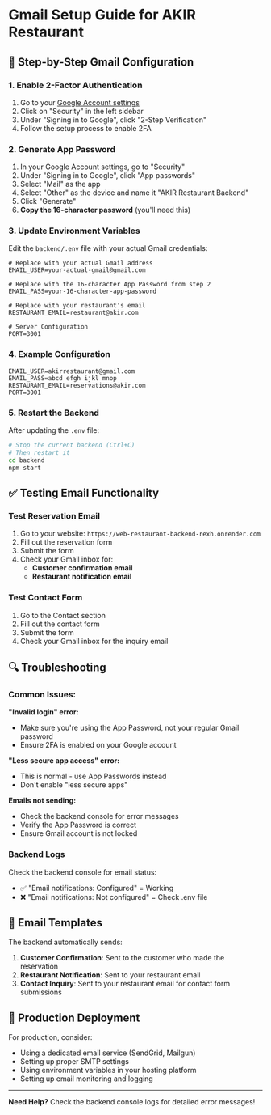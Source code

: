 # Gmail Setup Guide for AKIR Restaurant

## 🔧 **Step-by-Step Gmail Configuration**

### 1. **Enable 2-Factor Authentication**
1. Go to your [Google Account settings](https://myaccount.google.com/)
2. Click on "Security" in the left sidebar
3. Under "Signing in to Google", click "2-Step Verification"
4. Follow the setup process to enable 2FA

### 2. **Generate App Password**
1. In your Google Account settings, go to "Security"
2. Under "Signing in to Google", click "App passwords"
3. Select "Mail" as the app
4. Select "Other" as the device and name it "AKIR Restaurant Backend"
5. Click "Generate"
6. **Copy the 16-character password** (you'll need this)

### 3. **Update Environment Variables**
Edit the `backend/.env` file with your actual Gmail credentials:

```env
# Replace with your actual Gmail address
EMAIL_USER=your-actual-gmail@gmail.com

# Replace with the 16-character App Password from step 2
EMAIL_PASS=your-16-character-app-password

# Replace with your restaurant's email
RESTAURANT_EMAIL=restaurant@akir.com

# Server Configuration
PORT=3001
```

### 4. **Example Configuration**
```env
EMAIL_USER=akirrestaurant@gmail.com
EMAIL_PASS=abcd efgh ijkl mnop
RESTAURANT_EMAIL=reservations@akir.com
PORT=3001
```

### 5. **Restart the Backend**
After updating the `.env` file:

```bash
# Stop the current backend (Ctrl+C)
# Then restart it
cd backend
npm start
```

## ✅ **Testing Email Functionality**

### Test Reservation Email
1. Go to your website: `https://web-restaurant-backend-rexh.onrender.com`
2. Fill out the reservation form
3. Submit the form
4. Check your Gmail inbox for:
   - **Customer confirmation email**
   - **Restaurant notification email**

### Test Contact Form
1. Go to the Contact section
2. Fill out the contact form
3. Submit the form
4. Check your Gmail inbox for the inquiry email

## 🔍 **Troubleshooting**

### Common Issues:

**"Invalid login" error:**
- Make sure you're using the App Password, not your regular Gmail password
- Ensure 2FA is enabled on your Google account

**"Less secure app access" error:**
- This is normal - use App Passwords instead
- Don't enable "less secure apps"

**Emails not sending:**
- Check the backend console for error messages
- Verify the App Password is correct
- Ensure Gmail account is not locked

### Backend Logs
Check the backend console for email status:
- ✅ "Email notifications: Configured" = Working
- ❌ "Email notifications: Not configured" = Check .env file

## 📧 **Email Templates**

The backend automatically sends:

1. **Customer Confirmation**: Sent to the customer who made the reservation
2. **Restaurant Notification**: Sent to your restaurant email
3. **Contact Inquiry**: Sent to your restaurant email for contact form submissions

## 🚀 **Production Deployment**

For production, consider:
- Using a dedicated email service (SendGrid, Mailgun)
- Setting up proper SMTP settings
- Using environment variables in your hosting platform
- Setting up email monitoring and logging

---

**Need Help?** Check the backend console logs for detailed error messages!

